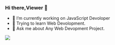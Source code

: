 ### Hi there,Viewer 👋

- 🔭 I’m currently working on JavaScript Devoloper
- 🌱 Trying to learn Web Devolopment.
- 💬 Ask me about Any Web Devopment Project.


<img src = "https://github-readme-stats.vercel.app/api?username=abhayKumarModi&&show_icons=true&title_color=ffffff&icon_color=bb2acf&text_color=daf7dc&bg_color=0D0E12">
